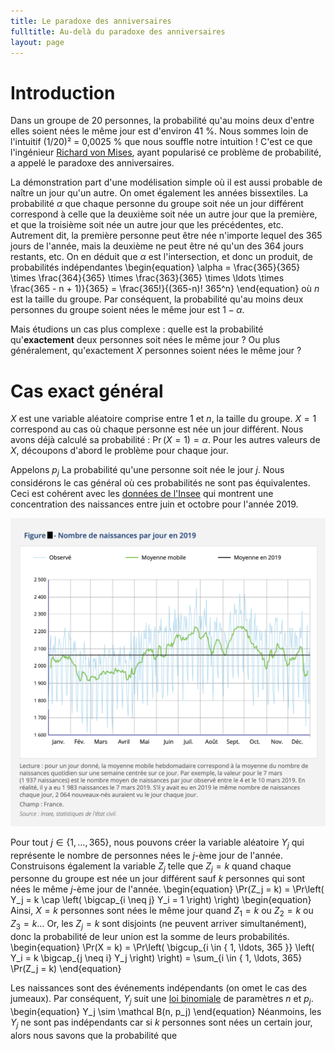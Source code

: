 ```yaml
---
title: Le paradoxe des anniversaires
fulltitle: Au-delà du paradoxe des anniversaires
layout: page
---
```


# Introduction

Dans un groupe de 20 personnes, la probabilité qu'au moins deux d'entre elles soient nées le même jour est d'environ 41 %.
Nous sommes loin de l'intuitif (1/20)² = 0,0025 % que nous souffle notre intuition !
C'est ce que l'ingénieur [Richard von Mises](https://fr.wikipedia.org/wiki/Richard_von_Mises), ayant popularisé ce problème de probabilité, a appelé le paradoxe des anniversaires.

La démonstration part d'une modélisation simple où il est aussi probable de naître un jour qu'un autre.
On omet également les années bissextiles.
La probabilité $\alpha$ que chaque personne du groupe soit née un jour différent correspond à celle que la deuxième soit née un autre jour que la première, et que la troisième soit née un autre jour que les précédentes, etc.
Autrement dit, la première personne peut être née n'importe lequel des 365 jours de l'année, mais la deuxième ne peut être né qu'un des 364 jours restants, etc.
On en déduit que $\alpha$ est l'intersection, et donc un produit, de probabilités indépendantes
\begin{equation}
\alpha = \frac{365}{365} \times \frac{364}{365} \times \frac{363}{365} \times \ldots \times \frac{365 - n + 1)}{365}
= \frac{365!}{(365-n)! 365^n}
\end{equation}
où $n$ est la taille du groupe.
Par conséquent, la probabilité qu'au moins deux personnes du groupe soient nées le même jour est $1 - \alpha$.

Mais étudions un cas plus complexe : quelle est la probabilité qu'**exactement** deux personnes soit nées le même jour ? Ou plus généralement, qu'exactement $X$ personnes soient nées le même jour ?

# Cas exact général

$X$ est une variable aléatoire comprise entre 1 et $n$, la taille du groupe.
$X = 1$ correspond au cas où chaque personne est née un jour différent.
Nous avons déjà calculé sa probabilité : $\Pr(X = 1) = \alpha$.
Pour les autres valeurs de $X$, découpons d'abord le problème pour chaque jour.

Appelons $p_j$ La probabilité qu'une personne soit née le jour $j$.
Nous considérons le cas général où ces probabilités ne sont pas équivalentes.
Ceci est cohérent avec les [données de l'Insee](https://www.insee.fr/fr/statistiques/4655279) qui montrent une concentration des naissances entre juin et octobre pour l'année 2019.

![](assets/images/nb-naissances-jour-2019.png)

Pour tout $j \in \{ 1, \ldots, 365 \}$, nous pouvons créer la variable aléatoire $Y_j$ qui représente le nombre de personnes nées le $j$-ème jour de l'année.
Construisons également la variable $Z_j$ telle que $Z_j = k$ quand chaque personne du groupe est née un jour différent sauf $k$ personnes qui sont nées le même $j$-ème jour de l'année.
\begin{equation}
    \Pr(Z_j = k) = \Pr\left( Y_j = k \cap \left( \bigcap_{i \neq j} Y_i = 1 \right) \right)
\begin{equation}
Ainsi, $X = k$ personnes sont nées le même jour quand $Z_1 = k$ ou $Z_2 = k$ ou $Z_3 = k$…
Or, les $Z_j = k$ sont disjoints (ne peuvent arriver simultanément), donc la probabilité de leur union est la somme de leurs probabilités.
\begin{equation}
\Pr(X = k) = \Pr\left( \bigcup_{i \in \{ 1, \ldots, 365 \}} \left( Y_i = k \bigcap_{j \neq i} Y_j \right) \right)
= \sum_{i \in \{ 1, \ldots, 365} \Pr(Z_j = k)
\end{equation}

Les naissances sont des événements indépendants (on omet le cas des jumeaux).
Par conséquent, $Y_j$ suit une [loi binomiale](https://fr.wikipedia.org/wiki/Loi_binomiale) de paramètres $n$ et $p_j$.
\begin{equation}
Y_j \sim \mathcal B(n, p_j)
\end{equation}
Néanmoins, les $Y_j$ ne sont pas indépendants car si $k$ personnes sont nées un certain jour, alors nous savons que la probabilité que 